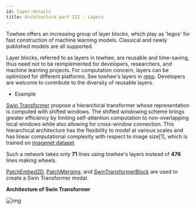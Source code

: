 ```yaml
---
id: layer-details
title: Architecture part III - Layers
---
```


Towhee offers an increasing group of layer blocks, which play as 'legos' for fast construction of machine learning models. Classical and newly published models are all supported.

Layer blocks, referred to as layers in towhee, are reusable and time-saving, thus need not to be reimplemented for developers, researchers, and machine learning projects. For computation concern, layers can be optimized for different platforms. See towhee's layers in [repo](https://github.com/towhee-io/towhee/tree/main/towhee/models/layers). Developers are welcome to contribute to the diversity of reusable layers.

- Example

[Swin Transformer](https://arxiv.org/pdf/2103.14030.pdf) propose a hierarchical transformer whose representation is computed with shifted windows. The shifted windowing scheme brings greater efficiency by limiting self-attention computation to non-overlapping local windows while also allowing for cross-window connection. This hierarchical architecture has the flexibility to model at various scales and has linear computational complexity with respect to image size[1], which is trained on [imagenet dataset](https://image-net.org/download.php)

Such a network takes only **71** lines using towhee's layers instead of **476** lines making wheels.

[PatchEmbed2D](https://github.com/towhee-io/towhee/blob/main/towhee/models/swin_transformer/patch_embed2d.py), [PatchMerging](https://github.com/towhee-io/towhee/blob/main/towhee/models/swin_transformer/patch_merging.py), and [SwinTransformerBlock](https://github.com/towhee-io/towhee/blob/main/towhee/models/swin_transformer/swin_transformer_block.py) are used to create a Swin Transformer modal.

**Architecture of Swin Transformer**

![img](./swin_arch.png)
